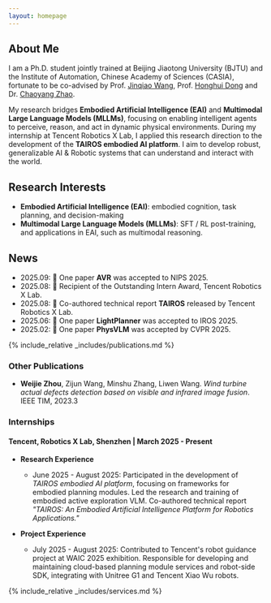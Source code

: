 ```yaml
---
layout: homepage
---
```


## About Me

I am a Ph.D. student jointly trained at <span class="highlight-company">Beijing Jiaotong University (BJTU)</span> and the <span class="highlight-company">Institute of Automation, Chinese Academy of Sciences (CASIA)</span>, fortunate to be co-advised by Prof. [Jinqiao Wang](https://nlpr.ia.ac.cn/iva/homepage/jqwang/index.htm), Prof. [Honghui Dong](https://faculty.bjtu.edu.cn/8022/) and Dr. [Chaoyang Zhao](https://ia.cas.cn/rcdw/fyjy/202404/t20240422_7129867.html).

My research bridges **Embodied Artificial Intelligence (EAI)** and **Multimodal Large Language Models (MLLMs)**, focusing on enabling intelligent agents to perceive, reason, and act in dynamic physical environments. During my internship at <span class="highlight-company">Tencent Robotics X Lab</span>, I applied this research direction to the development of the **TAIROS embodied AI platform**. I aim to develop robust, generalizable AI & Robotic systems that can understand and interact with the world.

## Research Interests
- **Embodied Artificial Intelligence (EAI)**: embodied cognition, task planning, and decision-making
- **Multimodal Large Language Models (MLLMs)**: SFT / RL post-training, and applications in EAI, such as multimodal reasoning.

## News

- 2025.09: 📄 One paper **AVR** was accepted to <span class="highlight-conference">NIPS 2025</span>.
- 2025.08: 🎊 Recipient of the <span class="highlight-award">Outstanding Intern Award</span>, <span class="highlight-company">Tencent Robotics X Lab</span>.
- 2025.08: 📄 Co-authored technical report **TAIROS** released by <span class="highlight-company">Tencent Robotics X Lab</span>.
- 2025.06: 📄 One paper **LightPlanner** was accepted to <span class="highlight-conference">IROS 2025</span>.
- 2025.02: 📄 One paper **PhysVLM** was accepted by <span class="highlight-conference">CVPR 2025</span>.

{% include_relative _includes/publications.md %}

### Other Publications

- **Weijie Zhou**, Zijun Wang, Minshu Zhang, Liwen Wang. *Wind turbine actual defects detection based on visible and infrared image fusion*. <span class="highlight-conference">IEEE TIM</span>, 2023.3 

### Internships
#### <span class="highlight-company">Tencent, Robotics X Lab</span>, Shenzhen | March 2025 - Present

- **Research Experience**
    - June 2025 - August 2025: Participated in the development of *TAIROS embodied AI platform*, focusing on frameworks for embodied planning modules. Led the research and training of embodied active exploration VLM. Co-authored technical report *"TAIROS: An Embodied Artificial Intelligence Platform for Robotics Applications."*

- **Project Experience**
    - July 2025 - August 2025: Contributed to Tencent's robot guidance project at WAIC 2025 exhibition. Responsible for developing and maintaining cloud-based planning module services and robot-side SDK, integrating with Unitree G1 and Tencent Xiao Wu robots.

{% include_relative _includes/services.md %}

